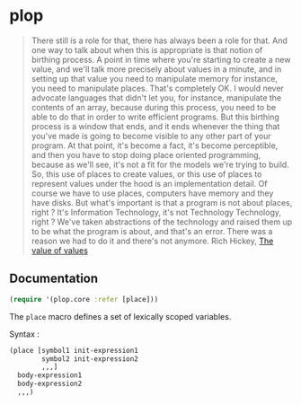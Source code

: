 # plop

> There still is a role for that, there has always been a role for that. And one way to talk about when this is appropriate is that notion of birthing process. A point in time where you're starting to create a new value, and we'll talk more precisely about values in a minute, and in setting up that value you need to manipulate memory for instance, you need to manipulate places. That's completely OK. I would never advocate languages that didn't let you, for instance, manipulate the contents of an array, because during this process, you need to be able to do that in order to write efficient programs. But this birthing process is a window that ends, and it ends whenever the thing that you've made is going to become visible to any other part of your program. At that point, it's become a fact, it's become perceptible, and then you have to stop doing place oriented programming, because as we'll see, it's not a fit for the models we're trying to build. So, this use of places to create values, or this use of places to represent values under the hood is an implementation detail. Of course we have to use places, computers have memory and they have disks. But what's important is that a program is not about places, right ? It's Information Technology, it's not Technology Technology, right ? We've taken abstractions of the technology and raised them up to be what the program is about, and that's an error. There was a reason we had to do it and there's not anymore.
> Rich Hickey, [The value of values](https://www.infoq.com/presentations/Value-Values)

## Documentation

```clj
(require '(plop.core :refer [place]))
```

The `place` macro defines a set of lexically scoped variables.

Syntax :
```clj
(place [symbol1 init-expression1
        symbol2 init-expression2
        ,,,]
  body-expression1
  body-expression2
  ,,,)
```
